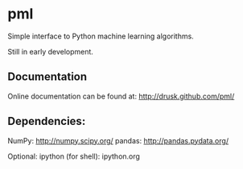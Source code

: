 pml
===

Simple interface to Python machine learning algorithms.

Still in early development.

## Documentation
Online documentation can be found at:
http://drusk.github.com/pml/

## Dependencies:
  NumPy: http://numpy.scipy.org/
  pandas: http://pandas.pydata.org/

Optional:
  ipython (for shell): ipython.org
